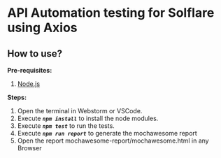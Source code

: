 # API Automation testing for Solflare using Axios

## How to use?

**Pre-requisites:**
1. [Node.js](http://nodejs.org/)


**Steps:**
1. Open the terminal in Webstorm or VSCode.
2. Execute ***`npm install`*** to install the node modules.
3. Execute ***`npm test`*** to run the tests.
4. Execute ***`npm run report`*** to generate the mochawesome report 
5. Open the report mochawesome-report/mochawesome.html in any Browser


